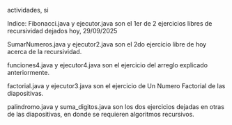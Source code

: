actividades, si

Indice:
Fibonacci.java y ejecutor.java son el 1er de 2 ejercicios libres de recursividad dejados hoy, 29/09/2025

SumarNumeros.java y ejecutor2.java son el 2do ejercicio libre de hoy acerca de la recursividad.

funciones4.java y ejecutor4.java son el ejercicio del arreglo explicado anteriormente.

factorial.java y ejecutor3.java son el ejercicio de Un Numero Factorial de las diapositivas.

palindromo.java y suma_digitos.java son los dos ejercicios dejadas en otras de las diapositivas, en donde se requieren algoritmos recursivos.
